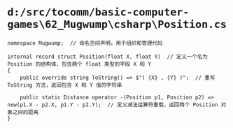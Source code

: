 # `d:/src/tocomm/basic-computer-games\62_Mugwump\csharp\Position.cs`

```
namespace Mugwump;  // 命名空间声明，用于组织和管理代码

internal record struct Position(float X, float Y)  // 定义一个名为 Position 的结构体，包含两个 float 类型的字段 X 和 Y
{
    public override string ToString() => $"( {X} , {Y} )";  // 重写 ToString 方法，返回包含 X 和 Y 值的字符串

    public static Distance operator -(Position p1, Position p2) => new(p1.X - p2.X, p1.Y - p2.Y);  // 定义减法运算符重载，返回两个 Position 对象之间的距离
}
```